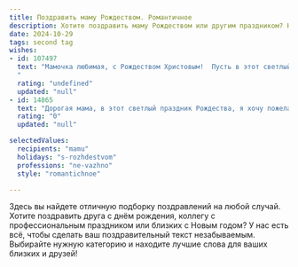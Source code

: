 ```yaml
---
title: Поздравить маму Рождеством. Романтичное
description: Хотите поздравить маму Рождеством или другим праздником? Наш ИИ создаст незабываемое поздравление, а вы обязательно выделитесь среди других.  
date: 2024-10-29
tags: second tag
wishes:
- id: 107497
  text: "Мамочка любимая, с Рождеством Христовым!  Пусть в этот светлый праздник  волшебство окутает тебя теплом и нежностью, как пушистый снег.  Пусть твоя душа наполнится радостью, а сердце — безграничной любовью.  Ты — мой самый дорогой и прекрасный человек на свете, и я бесконечно благодарна судьбе за то, что ты есть у меня.  Счастья тебе, здоровья и всего самого светлого!
  "
  rating: "undefined"
  updated: "null"
- id: 14865
  text: "Дорогая мама, в этот светлый праздник Рождества, я хочу пожелать тебе нежности и тепла, которые ты всегда дарила нам. Пусть каждый день наполняется улыбками и любовью, которую ты так бережно вкладываешь в каждое наше возвращение домой. Спасибо за твою нежность, за заботу и поддержку. Ты – моя самая любимая мама, и я благодарна тебе за всё. С Рождеством!"
  rating: "0"
  updated: "null"

selectedValues:
  recipients: "mamu"
  holidays: "s-rozhdestvom"
  professions: "ne-vazhno"
  style: "romantichnoe"

---
```


Здесь вы найдете отличную подборку поздравлений на любой случай. 
Хотите поздравить друга с днём рождения, коллегу с профессиональным праздником или близких с Новым годом? У нас есть всё, чтобы сделать ваш поздравительный текст незабываемым. Выбирайте нужную категорию и находите лучшие слова для ваших близких и друзей!
